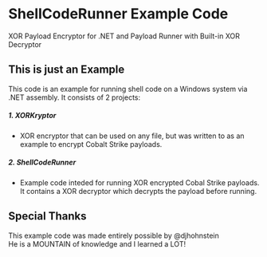 # ShellCodeRunner Example Code
XOR Payload Encryptor for .NET and Payload Runner with Built-in XOR Decryptor
## This is just an Example
This code is an example for running shell code on a Windows system via .NET assembly.  It consists of 2 projects:
##### 1. XORKryptor
- XOR encryptor that can be used on any file, but was written to as an example to encrypt Cobalt Strike payloads.
##### 2. ShellCodeRunner
- Example code inteded for running XOR encrypted Cobal Strike payloads.  It contains a XOR decryptor which decrypts the payload before running.
## Special Thanks
This example code was made entirely possible by @djhohnstein<br />
He is a MOUNTAIN of knowledge and I learned a LOT!
